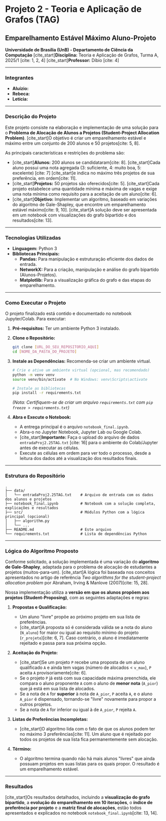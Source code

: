 # Projeto 2 - Teoria e Aplicação de Grafos (TAG)
## Emparelhamento Estável Máximo Aluno-Projeto

**Universidade de Brasília (UnB) - Departamento de Ciência da Computação**
[cite_start]**Disciplina:** Teoria e Aplicação de Grafos, Turma A, 2025/1 [cite: 1, 2, 4]
[cite_start]**Professor:** Díbio [cite: 4]

---

### Integrantes

* **Aluízio:** 
* **Rebeca:** 
* **Letícia:** 

---

### Descrição do Projeto

Este projeto consiste na elaboração e implementação de uma solução para o **Problema de Alocação de Alunos a Projetos (Student-Project Allocation Problem)**. [cite_start]O objetivo é criar um emparelhamento estável e máximo entre um conjunto de 200 alunos e 50 projetos[cite: 5, 8].

As principais características e restrições do problema são:
* [cite_start]**Alunos:** 200 alunos se candidataram[cite: 8]. [cite_start]Cada aluno possui uma nota agregada (3: suficiente, 4: muito boa, 5: excelente) [cite: 7] [cite_start]e indica no máximo três projetos de sua preferência, em ordem[cite: 11].
* [cite_start]**Projetos:** 50 projetos são oferecidos[cite: 5]. [cite_start]Cada projeto estabelece uma quantidade mínima e máxima de vagas e exige uma nota mínima como requisito para a aceitação de um aluno[cite: 6].
* [cite_start]**Objetivo:** Implementar um algoritmo, baseado em variações do algoritmo de Gale-Shapley, que encontre um emparelhamento estável máximo[cite: 9, 10]. [cite_start]A solução deve ser apresentada em um notebook com visualizações do grafo bipartido e dos resultados[cite: 13].

---

### Tecnologias Utilizadas

* **Linguagem:** Python 3
* **Bibliotecas Principais:**
    * **Pandas:** Para manipulação e estruturação eficiente dos dados de entrada.
    * **NetworkX:** Para a criação, manipulação e análise do grafo bipartido (Alunos-Projetos).
    * **Matplotlib:** Para a visualização gráfica do grafo e das etapas do emparelhamento.

---

### Como Executar o Projeto

O projeto finalizado está contido e documentado no notebook Jupyter/Colab. Para executar:

1.  **Pré-requisitos:** Ter um ambiente Python 3 instalado.
2.  **Clone o Repositório:**
    ```bash
    git clone [URL_DO_SEU_REPOSITORIO_AQUI]
    cd [NOME_DA_PASTA_DO_PROJETO]
    ```
3.  **Instale as Dependências:**
    Recomenda-se criar um ambiente virtual.
    ```bash
    # Crie e ative um ambiente virtual (opcional, mas recomendado)
    python -m venv venv
    source venv/bin/activate  # No Windows: venv\Scripts\activate

    # Instale as bibliotecas
    pip install -r requirements.txt
    ```
    *(Nota: Certifiquem-se de criar um arquivo `requirements.txt` com `pip freeze > requirements.txt`)*

4.  **Abra e Execute o Notebook:**
    * A entrega principal é o arquivo `notebook_final.ipynb`.
    * Abra-o no Jupyter Notebook, Jupyter Lab ou Google Colab.
    * [cite_start]**Importante:** Faça o upload do arquivo de dados `entradaProj2.25TAG.txt` [cite: 16] para o ambiente do Colab/Jupyter antes de executar as células.
    * Execute as células em ordem para ver todo o processo, desde a leitura dos dados até a visualização dos resultados finais.

---

### Estrutura do Repositório

```
.
├── data/
│   └── entradaProj2.25TAG.txt    # Arquivo de entrada com os dados dos alunos e projetos
├── notebook_final.ipynb          # Notebook com a solução completa, explicações e resultados
├── src/                          # Módulos Python com a lógica principal (opcional)
│   ├── algorithm.py
│   └── ...
├── README.md                     # Este arquivo
└── requirements.txt              # Lista de dependências Python
```

---

### Lógica do Algoritmo Proposto

Conforme solicitado, a solução implementada é uma variação do **algoritmo de Gale-Shapley**, adaptada para o problema de alocação de estudantes a projetos (muitos-para-um). [cite_start]A lógica foi baseada nos conceitos apresentados no artigo de referência *Two algorithms for the student-project allocation problem* por Abraham, Irving & Manlove (2007)[cite: 15, 28].

Nossa implementação utiliza a **versão em que os alunos propõem aos projetos (Student-Proposing)**, com as seguintes adaptações e regras:

1.  **Propostas e Qualificação:**
    * Um aluno "livre" propõe ao próximo projeto em sua lista de preferências.
    * [cite_start]A proposta só é considerada válida se a nota do aluno (`N_aluno`) for maior ou igual ao requisito mínimo do projeto (`r_projeto`)[cite: 6, 7]. Caso contrário, o aluno é imediatamente rejeitado e passa para sua próxima opção.

2.  **Aceitação do Projeto:**
    * [cite_start]Se um projeto `P` recebe uma proposta de um aluno qualificado `A` e ainda tem vagas (número de alocados < `v_max`), `P` aceita `A` provisoriamente[cite: 6].
    * Se o projeto `P` já está com sua capacidade máxima preenchida, ele compara o aluno proponente `A` com o aluno de **menor nota** (`A_pior`) que já está em sua lista de alocados.
    * Se a nota de `A` for **superior** à nota de `A_pior`, `P` aceita `A`, e o aluno `A_pior` é dispensado, tornando-se "livre" novamente para propor a outros projetos.
    * Se a nota de `A` for inferior ou igual à de `A_pior`, `P` rejeita `A`.

3.  **Listas de Preferências Incompletas:**
    * [cite_start]O algoritmo lida com o fato de que os alunos podem ter no máximo 3 preferências[cite: 11]. Um aluno que é rejeitado por todos os projetos de sua lista fica permanentemente sem alocação.

4.  **Término:**
    * O algoritmo termina quando não há mais alunos "livres" que ainda possuam projetos em suas listas para os quais propor. O resultado é um emparelhamento estável.

---

### Resultados

[cite_start]Os resultados detalhados, incluindo a **visualização do grafo bipartido**, a **evolução do emparelhamento em 10 iterações**, o **índice de preferência por projeto** e a **matriz final de alocações**, estão todos apresentados e explicados no notebook `notebook_final.ipynb`[cite: 13, 14].

